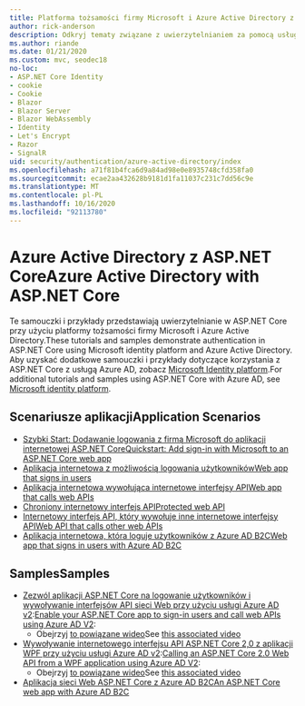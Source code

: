```yaml
---
title: Platforma tożsamości firmy Microsoft i Azure Active Directory z ASP.NET Core
author: rick-anderson
description: Odkryj tematy związane z uwierzytelnianiem za pomocą usługi Microsoft Identity platform Azure Active Directory dla aplikacji sieci Web i interfejsów API w programie ASP.NET Core.
ms.author: riande
ms.date: 01/21/2020
ms.custom: mvc, seodec18
no-loc:
- ASP.NET Core Identity
- cookie
- Cookie
- Blazor
- Blazor Server
- Blazor WebAssembly
- Identity
- Let's Encrypt
- Razor
- SignalR
uid: security/authentication/azure-active-directory/index
ms.openlocfilehash: a71f81b4fca6d9a84ad98e0e8935748cfd358fa0
ms.sourcegitcommit: ecae2aa432628b9181d1fa11037c231c7dd56c9e
ms.translationtype: MT
ms.contentlocale: pl-PL
ms.lasthandoff: 10/16/2020
ms.locfileid: "92113780"
---
```

# <a name="azure-active-directory-with-aspnet-core"></a><span data-ttu-id="780f7-103">Azure Active Directory z ASP.NET Core</span><span class="sxs-lookup"><span data-stu-id="780f7-103">Azure Active Directory with ASP.NET Core</span></span>

<span data-ttu-id="780f7-104">Te samouczki i przykłady przedstawiają uwierzytelnianie w ASP.NET Core przy użyciu platformy tożsamości firmy Microsoft i Azure Active Directory.</span><span class="sxs-lookup"><span data-stu-id="780f7-104">These tutorials and samples demonstrate authentication in ASP.NET Core using Microsoft identity platform and Azure Active Directory.</span></span> <span data-ttu-id="780f7-105">Aby uzyskać dodatkowe samouczki i przykłady dotyczące korzystania z ASP.NET Core z usługą Azure AD, zobacz [Microsoft Identity platform](/azure/active-directory/develop/).</span><span class="sxs-lookup"><span data-stu-id="780f7-105">For additional tutorials and samples using ASP.NET Core with Azure AD, see [Microsoft identity platform](/azure/active-directory/develop/).</span></span>

## <a name="application-scenarios"></a><span data-ttu-id="780f7-106">Scenariusze aplikacji</span><span class="sxs-lookup"><span data-stu-id="780f7-106">Application Scenarios</span></span>

* [<span data-ttu-id="780f7-107">Szybki Start: Dodawanie logowania z firmą Microsoft do aplikacji internetowej ASP.NET Core</span><span class="sxs-lookup"><span data-stu-id="780f7-107">Quickstart: Add sign-in with Microsoft to an ASP.NET Core web app</span></span>](/azure/active-directory/develop/quickstart-v2-aspnet-core-webapp)
* [<span data-ttu-id="780f7-108">Aplikacja internetowa z możliwością logowania użytkowników</span><span class="sxs-lookup"><span data-stu-id="780f7-108">Web app that signs in users</span></span>](/azure/active-directory/develop/scenario-web-app-sign-user-overview?tabs=aspnetcore)
* [<span data-ttu-id="780f7-109">Aplikacja internetowa wywołująca internetowe interfejsy API</span><span class="sxs-lookup"><span data-stu-id="780f7-109">Web app that calls web APIs</span></span>](/azure/active-directory/develop/scenario-web-app-call-api-overview)
* [<span data-ttu-id="780f7-110">Chroniony internetowy interfejs API</span><span class="sxs-lookup"><span data-stu-id="780f7-110">Protected web API</span></span>](/azure/active-directory/develop/scenario-protected-web-api-overview)
* [<span data-ttu-id="780f7-111">Internetowy interfejs API, który wywołuje inne internetowe interfejsy API</span><span class="sxs-lookup"><span data-stu-id="780f7-111">Web API that calls other web APIs</span></span>](/azure/active-directory/develop/scenario-web-api-call-api-overview)
* [<span data-ttu-id="780f7-112">Aplikacja internetowa, która loguje użytkowników z Azure AD B2C</span><span class="sxs-lookup"><span data-stu-id="780f7-112">Web app that signs in users with Azure AD B2C</span></span>](xref:security/authentication/azure-ad-b2c)

## <a name="samples"></a><span data-ttu-id="780f7-113">Samples</span><span class="sxs-lookup"><span data-stu-id="780f7-113">Samples</span></span>

* <span data-ttu-id="780f7-114">[Zezwól aplikacji ASP.NET Core na logowanie użytkowników i wywoływanie interfejsów API sieci Web przy użyciu usługi Azure AD v2](/samples/azure-samples/active-directory-aspnetcore-webapp-openidconnect-v2/enable-webapp-signin/):</span><span class="sxs-lookup"><span data-stu-id="780f7-114">[Enable your ASP.NET Core app to sign-in users and call web APIs using Azure AD V2](/samples/azure-samples/active-directory-aspnetcore-webapp-openidconnect-v2/enable-webapp-signin/):</span></span> 
  * <span data-ttu-id="780f7-115">Obejrzyj [to powiązane wideo](https://channel9.msdn.com/Events/Build/2018/THR5001)</span><span class="sxs-lookup"><span data-stu-id="780f7-115">See [this associated video](https://channel9.msdn.com/Events/Build/2018/THR5001)</span></span>
* <span data-ttu-id="780f7-116">[Wywoływanie internetowego interfejsu API ASP.NET Core 2,0 z aplikacji WPF przy użyciu usługi Azure AD v2](/samples/azure-samples/active-directory-dotnet-native-aspnetcore-v2/calling-an-aspnet-core-web-api-from-a-wpf-application-using-azure-ad-v2/):</span><span class="sxs-lookup"><span data-stu-id="780f7-116">[Calling an ASP.NET Core 2.0 Web API from a WPF application using Azure AD V2](/samples/azure-samples/active-directory-dotnet-native-aspnetcore-v2/calling-an-aspnet-core-web-api-from-a-wpf-application-using-azure-ad-v2/):</span></span> 
  * <span data-ttu-id="780f7-117">Obejrzyj [to powiązane wideo](https://channel9.msdn.com/Events/Build/2018/THR5000)</span><span class="sxs-lookup"><span data-stu-id="780f7-117">See [this associated video](https://channel9.msdn.com/Events/Build/2018/THR5000)</span></span>
* [<span data-ttu-id="780f7-118">Aplikacja sieci Web ASP.NET Core z Azure AD B2C</span><span class="sxs-lookup"><span data-stu-id="780f7-118">An ASP.NET Core web app with Azure AD B2C</span></span>](/samples/azure-samples/active-directory-b2c-dotnetcore-webapp/an-aspnet-core-web-app-with-azure-ad-b2c/)
